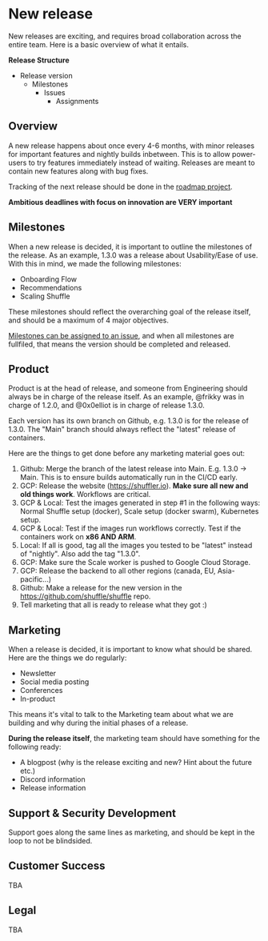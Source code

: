 # New release
New releases are exciting, and requires broad collaboration across the entire team. Here is a basic overview of what it entails.

**Release Structure**
* Release version
  * Milestones
    * Issues
      * Assignments

## Overview
A new release happens about once every 4-6 months, with minor releases for important features and nightly builds inbetween. This is to allow power-users to try features immediately instead of waiting. 
Releases are meant to contain new features along with bug fixes. 

Tracking of the next release should be done in the [roadmap project](https://github.com/orgs/Shuffle/projects/8). 

**Ambitious deadlines with focus on innovation are VERY important**

## Milestones
When a new release is decided, it is important to outline the milestones of the release. As an example, 1.3.0 was a release about Usability/Ease of use. 
With this in mind, we made the following milestones:

- Onboarding Flow
- Recommendations
- Scaling Shuffle

These milestones should reflect the overarching goal of the release itself, and should be a maximum of 4 major objectives. 

[Milestones can be assigned to an issue](https://github.com/Shuffle/Shuffle/milestones), and when all milestones are fullfiled, that means the version should be completed and released.

## Product
Product is at the head of release, and someone from Engineering should always be in charge of the release itself. As an example, @frikky was in charge of 1.2.0, and @0x0elliot is in charge of release 1.3.0.

Each version has its own branch on Github, e.g. 1.3.0 is for the release of 1.3.0. The "Main" branch should always reflect the "latest" release of containers.

Here are the things to get done before any marketing material goes out:
1. Github: Merge the branch of the latest release into Main. E.g. 1.3.0 -> Main. This is to ensure builds automatically run in the CI/CD early.
2. GCP: Release the website (https://shuffler.io). **Make sure all new and old things work**. Workflows are critical.
3. GCP & Local: Test the images generated in step #1 in the following ways: Normal Shuffle setup (docker), Scale setup (docker swarm), Kubernetes setup.
4. GCP & Local: Test if the images run workflows correctly. Test if the containers work on **x86 AND ARM**. 
5. Local: If all is good, tag all the images you tested to be "latest" instead of "nightly". Also add the tag "1.3.0".
6. GCP: Make sure the Scale worker is pushed to Google Cloud Storage. 
7. GCP: Release the backend to all other regions (canada, EU, Asia-pacific...)
8. Github: Make a release for the new version in the https://github.com/shuffle/shuffle repo. 
9. Tell marketing that all is ready to release what they got :)

## Marketing
When a release is decided, it is important to know what should be shared. Here are the things we do regularly:

- Newsletter
- Social media posting
- Conferences
- In-product

This means it's vital to talk to the Marketing team about what we are building and why during the initial phases of a release. 

**During the release itself**, the marketing team should have something for the following ready:
- A blogpost (why is the release exciting and new? Hint about the future etc.)
- Discord information
- Release information

## Support & Security Development
Support goes along the same lines as marketing, and should be kept in the loop to not be blindsided.

## Customer Success
TBA

## Legal
TBA




